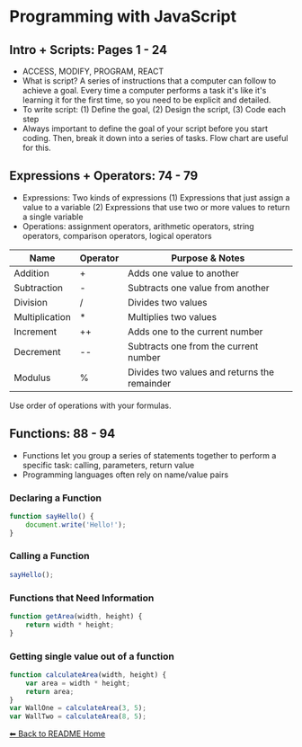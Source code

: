 # Programming with JavaScript

## Intro + Scripts: Pages 1 - 24

* ACCESS, MODIFY, PROGRAM, REACT
* What is script? A series of instructions that a computer can follow to achieve a goal. Every time a computer performs a task it's like it's learning it for the first time, so you need to be explicit and detailed. 
* To write script: (1) Define the goal, (2) Design the script, (3) Code each step
* Always important to define the goal of your script before you start coding. Then, break it down into a series of tasks. Flow chart are useful for this. 

## Expressions + Operators: 74 - 79
* Expressions: Two kinds of expressions (1) Expressions that just assign a value to a variable (2) Expressions that use two or more values to return a single variable
* Operations: assignment operators, arithmetic operators, string operators, comparison operators, logical operators

Name | Operator | Purpose & Notes
------------ | ------------- | -------------
Addition | + | Adds one value to another
Subtraction | - | Subtracts one value from another
Division | / | Divides two values
Multiplication | * | Multiplies two values
Increment | ++ | Adds one to the current number
Decrement | -- | Subtracts one from the current number
Modulus | % | Divides two values and returns the remainder

Use order of operations with your formulas. 

## Functions: 88 - 94
* Functions let you group a series of statements together to perform a specific task: calling, parameters, return value
* Programming languages often rely on name/value pairs

### Declaring a Function
```js
function sayHello() {
    document.write('Hello!');
}
```
### Calling a Function
```js
sayHello();
```

### Functions that Need Information
```js
function getArea(width, height) {
    return width * height;
}
```

### Getting single value out of a function
```js
function calculateArea(width, height) {
    var area = width * height;
    return area;
}
var WallOne = calculateArea(3, 5);
var WallTwo = calculateArea(8, 5);
```

[⬅ Back to README Home](README.md)
